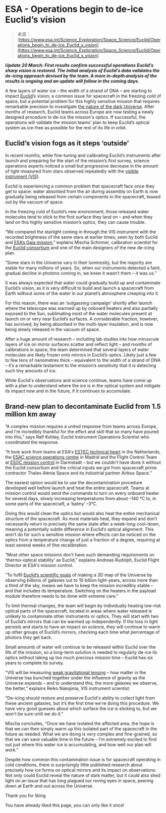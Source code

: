 <!--yml
category: 未分类
date: 2024-05-29 12:30:12
-->

# ESA - Operations begin to de-ice Euclid’s vision

> 来源：[https://www.esa.int/Science_Exploration/Space_Science/Euclid/Operations_begin_to_de-ice_Euclid_s_vision](https://www.esa.int/Science_Exploration/Space_Science/Euclid/Operations_begin_to_de-ice_Euclid_s_vision)

***Update 20 March: First results confirm successful operations***
***Euclid’s sharp vision is restored. The initial analysis of Euclid’s data validates the de-icing approach devised by the team. A more in-depth analysis of the results is ongoing and an update will follow in the coming days.***

A few layers of water ice – the width of a strand of DNA – are starting to impact [Euclid](https://www.esa.int/Science_Exploration/Space_Science/Euclid)’s vision; a common issue for spacecraft in the freezing cold of space, but a potential problem for this highly sensitive mission that requires remarkable precision to investigate [the nature of the dark Universe](https://www.esa.int/Science_Exploration/Space_Science/Euclid/The_dark_Universe). After months of research, Euclid teams across Europe are now testing a newly designed procedure to de-ice the mission's optics. If successful, the operations will validate the mission teams’ plan to keep Euclid’s optical system as ice-free as possible for the rest of its life in orbit.

## Euclid’s vision fogs as it steps ‘outside’

In recent months, while fine-tuning and calibrating Euclid’s instruments after launch and preparing for the start of the mission’s first survey, science operations experts noticed a small but progressive decrease in the amount of light measured from stars observed repeatedly with the [visible instrument (VIS)](https://www.esa.int/Science_Exploration/Space_Science/Euclid/Euclid_s_instruments).

Euclid is experiencing a common problem that spacecraft face once they get to space: water absorbed from the air during assembly on Earth is now gradually being released from certain components in the spacecraft, teased out by the vacuum of space.

In the freezing cold of Euclid’s new environment, those released water molecules tend to stick to the first surface they land on – and when they land on this highly sensitive mission’s optics, they can cause trouble.

“We compared the starlight coming in through the VIS instrument with the recorded brightness of the same stars at earlier times, seen by both Euclid and [ESA’s Gaia mission](https://www.esa.int/Science_Exploration/Space_Science/Gaia),” explains Mischa Schirmer, calibration scientist for the [Euclid consortium](https://www.euclid-ec.org/) and one of the main designers of the new de-icing plan.

“Some stars in the Universe vary in their luminosity, but the majority are stable for many millions of years. So, when our instruments detected a faint, gradual decline in photons coming in, we knew it wasn’t them – it was us.”

It was always expected that water could gradually build up and contaminate Euclid’s vision, as it is very difficult to build and launch a spacecraft from Earth without some of the water in our planet’s atmosphere creeping into it.

For this reason, there was an ‘outgassing campaign’ shortly after launch where the telescope was warmed up by onboard heaters and also partially exposed to the Sun, sublimating most of the water molecules present at launch on or very near Euclid’s surfaces. A considerable fraction, however, has survived, by being absorbed in the multi-layer insulation, and is now being slowly released in the vacuum of space.

After a huge amount of research – including lab studies into how minuscule layers of ice on mirror surfaces scatter and reflect light – and months of calibrations in space, the team determined that several layers of water molecules are likely frozen onto mirrors in Euclid’s optics. Likely just a few to few tens of nanometres thick – equivalent to the width of a strand of DNA – it’s a remarkable testament to the mission’s sensitivity that it is detecting such tiny amounts of ice.

While Euclid's observations and science continue, teams have come up with a plan to understand where the ice is in the optical system and mitigate its impact now and in the future, if it continues to accumulate.

## Brand-new plan to decontaminate Euclid from 1.5 million km away

“A complex mission requires a united response from teams across Europe, and I'm incredibly thankful for the effort and skill that so many have poured into this,” says Ralf Kohley, Euclid Instrument Operations Scientist who coordinated the response.

“It took work from teams at ESA's [ESTEC technical heart](https://www.esa.int/About_Us/ESTEC) in the Netherlands, the [ESAC science operations centre](https://www.esa.int/About_Us/ESAC) in Madrid and the Flight Control Team at [ESOC mission control](https://www.esa.int/About_Us/ESOC) in Darmstadt – but we couldn't have done it without the Euclid consortium and the critical inputs we got from spacecraft prime contractor Thales Alenia Space and its industrial partner Airbus Space.”

The easiest option would be to use the decontamination procedure developed well before launch and heat the entire spacecraft. Teams at mission control would send the commands to turn on every onboard heater for several days, slowly increasing temperatures from about –140 °C to, in some parts of the spacecraft, a ‘balmy’ –3°C.

Doing this would clean the optics but would also heat the entire mechanical structure of the spacecraft. As most materials heat, they expand and don’t necessarily return to precisely the same state after a week-long cool-down, meaning a potentially subtle difference in Euclid’s optical alignment. This won’t do for such a sensitive mission where effects can be noticed on the optics from a temperature change of just a fraction of a degree, requiring at least several weeks of fine recalibration.

“Most other space missions don’t have such demanding requirements on ‘thermo-optical stability’ as Euclid,” explains Andreas Rudolph, Euclid Flight Director at ESA's mission control.

“To fulfil [Euclid’s scientific goals](https://www.esa.int/Science_Exploration/Space_Science/Euclid/Top_five_mysteries_Euclid_will_help_solve) of making a 3D map of the Universe by observing billions of galaxies out to 10 billion light-years, across more than a third of the sky, means we have to keep the mission incredibly stable – and that includes its temperature. Switching on the heaters in the payload module therefore needs to be done with extreme care.”

To limit thermal changes, the team will begin by individually heating low-risk optical parts of the spacecraft, located in areas where water released is unlikely to contaminate other instruments or optics. They will start with two of Euclid’s mirrors that can be warmed up independently. If the loss in light persists and starts to have an impact on science, they will continue to warm up other groups of Euclid’s mirrors, checking each time what percentage of photons they get back.

Small amounts of water will continue to be released within Euclid over the life of the mission, so a long-term solution is needed to regularly de-ice its optics without taking up too much precious mission time – Euclid has six years to complete its survey.

"VIS will be measuring [weak gravitational lensing](https://www.esa.int/ESA_Multimedia/Images/2023/05/What_Euclid_will_measure_weak_lensing) – how matter in the Universe has bunched together under the influence of gravity as the Universe expands – and to understand this, the more galaxies we observe, the better,” explains Reiko Nakajima, VIS instrument scientist.

"De-icing should restore and preserve Euclid's ability to collect light from these ancient galaxies, but it’s the first time we're doing this procedure. We have very good guesses about which surface the ice is sticking to, but we won't be sure until we do it.”

Mischa concludes, “Once we have isolated the affected area, the hope is that we can then simply warm up this isolated part of the spacecraft in the future as needed. What we are doing is very complex and fine-grained, so that we can save valuable time in the future – I’m extremely excited to find out just where this water ice is accumulating, and how well our plan will work.”

Despite how common this contamination issue is for spacecraft operating in cold conditions, there is surprisingly little published research about precisely how ice forms on optical mirrors and its impact on observations. Not only could Euclid reveal the nature of dark matter, but it could also shed light on an issue that has long plagued our roving eyes in space, peering down at Earth and out across the Universe.

Thank you for liking

You have already liked this page, you can only like it once!
